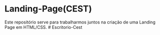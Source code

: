 # Landing-Page(CEST)
 Este repositório serve para trabalharmos juntos na criação de uma Landing Page em HTML/CSS.
#   E s c r i t o r i o - C e s t  
 